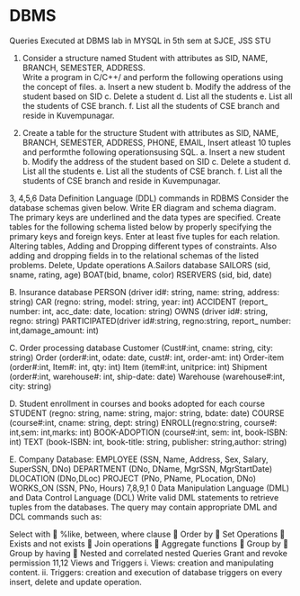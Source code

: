 # DBMS
Queries Executed at DBMS lab in MYSQL in 5th sem at SJCE, JSS STU

1. Consider a structure named Student with attributes as SID, NAME, BRANCH, SEMESTER, ADDRESS.  
   Write a program in C/C++/ and perform the following operations using 
   the concept of files. 
   a. Insert a new student 
   b. Modify the address of the student based on SID 
   c. Delete a student 
   d. List all the students 
   e. List all the students of CSE branch. 
   f. List all the students of CSE branch and reside in Kuvempunagar.
   
2. Create a table for the structure Student with attributes as SID, NAME, BRANCH, SEMESTER, ADDRESS, PHONE, EMAIL, Insert atleast 10 tuples and performthe following operationsusing SQL. 
   a. Insert a new student 
   b. Modify the address of the student based on SID 
   c. Delete a student 
   d. List all the students 
   e. List all the students of CSE branch. 
   f. List all the students of CSE branch and reside in Kuvempunagar. 
 
3, 4,5,6 Data Definition Language (DDL) commands in RDBMS 
  Consider the database schemas given below. 
  Write ER diagram and schema diagram. The primary keys are underlined and the data types are specified. Create tables for the following schema listed below by properly specifying the 
  primary keys and foreign keys. 
  Enter at least five tuples for each relation. Altering tables, Adding and Dropping different types of constraints. 
  Also adding and dropping fields in to the relational schemas of the listed problems. 
  Delete, Update operations 
  A.Sailors database 
    SAILORS (sid, sname, rating, age) 
    BOAT(bid, bname, color) 
    RSERVERS (sid, bid, date) 
 
  B. Insurance database 
     PERSON (driver id#: string, name: string, address: string) 
     CAR (regno: string, model: string, year: int) 
     ACCIDENT (report_ number: int, acc_date: date, location: string) 
     OWNS (driver id#: string, regno: string) 
     PARTICIPATED(driver id#:string, regno:string, report_ number: int,damage_amount: int) 
 
   C. Order processing database 
      Customer (Cust#:int, cname: string, city: string) 
      Order (order#:int, odate: date, cust#: int, order-amt: int) 
      Order-item (order#:int, Item#: int, qty: int) 
      Item (item#:int, unitprice: int) 
      Shipment (order#:int, warehouse#: int, ship-date: date) 
      Warehouse (warehouse#:int, city: string) 
 
   D. Student enrollment in courses and books adopted for each course 
      STUDENT (regno: string, name: string, major: string, bdate: date) 
      COURSE (course#:int, cname: string, dept: string) 
      ENROLL(regno:string, course#: int,sem: int,marks: int) 
      BOOK-ADOPTION (course#:int, sem: int, book-ISBN: int) 
      TEXT (book-ISBN: int, book-title: string, publisher: string,author: string) 
 
E. Company Database: 
EMPLOYEE (SSN, Name, Address, Sex, Salary, SuperSSN, DNo) 
DEPARTMENT (DNo, DName, MgrSSN, MgrStartDate) 
DLOCATION (DNo,DLoc) 
PROJECT (PNo, PName, PLocation, DNo) 
WORKS_ON (SSN, PNo, Hours) 
7,8,9,1
 0 
Data Manipulation Language (DML) and Data Control Language 
(DCL) 
Write valid DML statements to retrieve tuples from the databases. The 
query may contain appropriate DML and DCL commands such as: 
 
Select with 
 %like, between, where clause 
 Order by 
 Set Operations 
 Exists and not exists
 Join operations 
 Aggregate functions 
 Group by 
 Group by having 
 Nested and correlated nested Queries 
Grant and revoke permission 
11,12 Views and Triggers 
i. Views: creation and manipulating content. 
ii. Triggers: creation and execution of database triggers on every insert, 
delete and update operation. 
